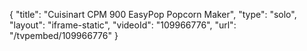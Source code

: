 {
    "title": "Cuisinart CPM 900 EasyPop Popcorn Maker",
    "type": "solo",
    "layout": "iframe-static",
    "videoId": "109966776",
    "url": "\/tvpembed\/109966776"
}